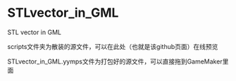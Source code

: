 # STLvector_in_GML
STL vector in GML

scripts文件夹为散装的源文件，可以在此处（也就是该github页面）在线预览

STLvector_in_GML.yymps文件为打包好的源文件，可以直接拖到GameMaker里面
